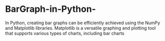 # BarGraph-in-Python-
In Python, creating bar graphs can be efficiently achieved using the NumPy and Matplotlib libraries. Matplotlib is a versatile graphing and plotting tool that supports various types of charts, including bar charts
